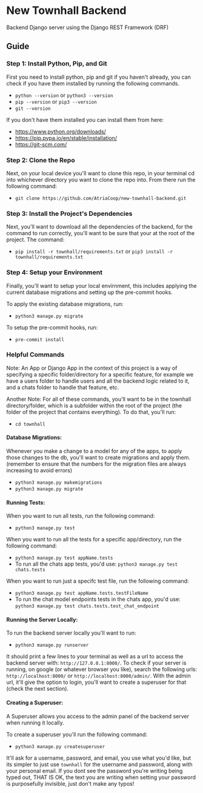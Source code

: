 # New Townhall Backend

Backend Django server using the Django REST Framework (DRF)

## Guide

### Step 1: Install Python, Pip, and Git

First you need to install python, pip and git if you haven't already, you can check if you have them installed by running the following commands.

- `python --version` or `python3 --version`
- `pip --version` or `pip3 --version`
- `git --version`

If you don't have them installed you can install them from here:
- https://www.python.org/downloads/
- https://pip.pypa.io/en/stable/installation/
- https://git-scm.com/

### Step 2: Clone the Repo

Next, on your local device you'll want to clone this repo, in your terminal cd into whichever directory you want to clone the repo into. From there run the following command:

- `git clone https://github.com/AtriaCoop/new-townhall-backend.git`

### Step 3: Install the Project's Dependencies

Next, you'll want to download all the dependencies of the backend, for the command to run correctly, you'll want to be sure that your at the root of the project. The command:

- `pip install -r townhall/requirements.txt` or `pip3 install -r townhall/requirements.txt`

### Step 4: Setup your Environment

Finally, you'll want to setup your local envirnment, this includes applying the current database migrations and setting up the pre-commit hooks.

To apply the existing database migrations, run:

- `python3 manage.py migrate`

To setup the pre-commit hooks, run:

- `pre-commit install`

### Helpful Commands

Note: An App or Django App in the context of this project is a way of specifying a specific folder/directory for a specific feature, for example we have a users folder to handle users and all the backend logic related to it, and a chats folder to handle that feature, etc.

Another Note: For all of these commands, you'll want to be in the townhall directory/folder, which is a subfolder within the root of the project (the folder of the project that contains everything). To do that, you'll run:

- `cd townhall`

#### Database Migrations:

Whenever you make a change to a model for any of the apps, to apply those changes to the db, you'll want to create migrations and apply them. (remember to ensure that the numbers for the migration files are always increasing to avoid errors)

- `python3 manage.py makemigrations`
- `python3 manage.py migrate`

#### Running Tests:

When you want to run all tests, run the following command:

- `python3 manage.py test`

When you want to run all the tests for a specific app/directory, run the following command:

- `python3 manage.py test appName.tests`
- To run all the chats app tests, you'd use: `python3 manage.py test chats.tests`

When you want to run just a specifc test file, run the following command:

- `python3 manage.py test appName.tests.testFileName`
- To run the chat model endpoints tests in the chats app, you'd use: `python3 manage.py test chats.tests.test_chat_endpoint`

#### Running the Server Locally:

To run the backend server locally you'll want to run:

- `python3 manage.py runserver`

It should print a few lines to your terminal as well as a url to access the backend server with: `http://127.0.0.1:8000/`. To check if your server is running, on google (or whatever browser you like), search the following urls: `http://localhost:8000/` or `http://localhost:8000/admin/`. With the admin url, it'll give the option to login, you'll want to create a superuser for that (check the next section).

#### Creating a Superuser:

A Superuser allows you access to the admin panel of the backend server when running it locally.

To create a superuser you'll run the following command:

- `python3 manage.py createsuperuser`

It'll ask for a username, password, and email, you use what you'd like, but its simpler to just use `townhall` for the username and password, along with your personal email. If you dont see the password you're writing being typed out, THAT IS OK, the text you are writing when setting your password is purposefully invisible, just don't make any typos!
